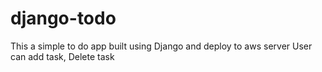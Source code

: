 # django-todo
This a simple to do app built using Django and deploy to aws server
User can add task, Delete task
